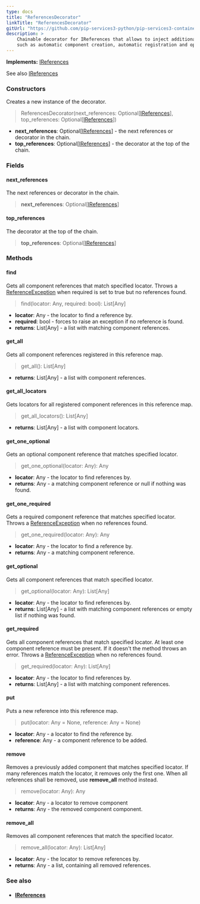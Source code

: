 ```yaml
---
type: docs
title: "ReferencesDecorator"
linkTitle: "ReferencesDecorator"
gitUrl: "https://github.com/pip-services3-python/pip-services3-container-python"
description: >
    Chainable decorator for IReferences that allows to inject additional capabilities
    such as automatic component creation, automatic registration and opening.
---
```


**Implements:** [IReferences](../../../commons/refer/ireferences)

See also [IReferences](../../../commons/refer/ireferences)

### Constructors
Creates a new instance of the decorator.

> ReferencesDecorator(next_references: Optional[[IReferences](../../../commons/refer/ireferences)], top_references: Optional[[IReferences](../../../commons/refer/ireferences)])

- **next_references**: Optional[[IReferences](../../../commons/refer/ireferences)] - the next references or decorator in the chain.
- **top_references**: Optional[[IReferences](../../../commons/refer/ireferences)] - the decorator at the top of the chain.

### Fields

<span class="hide-title-link">

#### next_references
The next references or decorator in the chain.
> **next_references**: Optional[[IReferences](../../../commons/refer/ireferences)]

#### top_references
The decorator at the top of the chain.
> **top_references**: Optional[[IReferences](../../../commons/refer/ireferences)]

</span>


### Methods

#### find
Gets all component references that match specified locator.
Throws a [ReferenceException](../../../commons/refer/reference_exception) when required is set to true but no references found.

> find(locator: Any, required: bool): List[Any]
- **locator**: Any - the locator to find a reference by.
- **required**: bool - forces to raise an exception if no reference is found.
- **returns**: List[Any] -  a list with matching component references.

#### get_all
Gets all component references registered in this reference map.

> get_all(): List[Any]
- **returns**: List[Any] - a list with component references.

#### get_all_locators
Gets locators for all registered component references in this reference map.

> get_all_locators(): List[Any]
- **returns**: List[Any] - a list with component locators.

#### get_one_optional
Gets an optional component reference that matches specified locator.

> get_one_optional(locator: Any): Any
- **locator**: Any - the locator to find references by.
- **returns**: Any - a matching component reference or null if nothing was found.


#### get_one_required
Gets a required component reference that matches specified locator.
Throws a [ReferenceException](../../../commons/refer/reference_exception) when no references found.

> get_one_required(locator: Any): Any
- **locator**: Any - the locator to find a reference by.
- **returns**: Any - a matching component reference.


#### get_optional
Gets all component references that match specified locator.

> get_optional(locator: Any): List[Any]
- **locator**: Any - the locator to find references by.
- **returns**: List[Any] - a list with matching component references or empty list if nothing was found.


#### get_required
Gets all component references that match specified locator.
At least one component reference must be present. If it doesn't the method throws an error.
Throws a [ReferenceException](../../../commons/refer/reference_exception) when no references found.

> get_required(locator: Any): List[Any]
- **locator**: Any - the locator to find references by.
- **returns**: List[Any] - a list with matching component references.


#### put
Puts a new reference into this reference map.

> put(locator: Any = None, reference: Any = None)
- **locator**: Any - a locator to find the reference by.
- **reference**: Any - a component reference to be added.


#### remove
Removes a previously added component that matches specified locator.
If many references match the locator, it removes only the first one.
When all references shall be removed, use **remove_all** method instead.

> remove(locator: Any): Any
- **locator**: Any - a locator to remove component
- **returns**: Any - the removed component component.


#### remove_all
Removes all component references that match the specified locator.

> remove_all(locator: Any): List[Any]
- **locator**: Any - the locator to remove references by.
- **returns**: Any - a list, containing all removed references.

### See also
- #### [IReferences](../../../commons/refer/ireferences)
